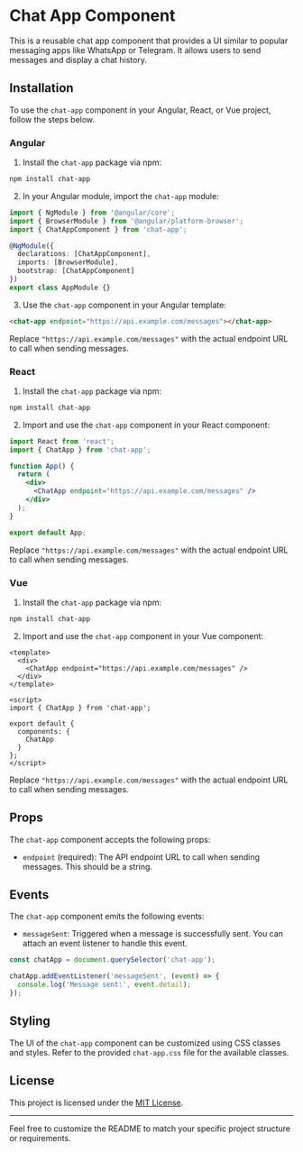 # Chat App Component

This is a reusable chat app component that provides a UI similar to popular messaging apps like WhatsApp or Telegram. It allows users to send messages and display a chat history.

## Installation

To use the `chat-app` component in your Angular, React, or Vue project, follow the steps below.

### Angular

1. Install the `chat-app` package via npm:

```bash
npm install chat-app
```

2. In your Angular module, import the `chat-app` module:

```typescript
import { NgModule } from '@angular/core';
import { BrowserModule } from '@angular/platform-browser';
import { ChatAppComponent } from 'chat-app';

@NgModule({
  declarations: [ChatAppComponent],
  imports: [BrowserModule],
  bootstrap: [ChatAppComponent]
})
export class AppModule {}
```

3. Use the `chat-app` component in your Angular template:

```html
<chat-app endpoint="https://api.example.com/messages"></chat-app>
```

Replace `"https://api.example.com/messages"` with the actual endpoint URL to call when sending messages.

### React

1. Install the `chat-app` package via npm:

```bash
npm install chat-app
```

2. Import and use the `chat-app` component in your React component:

```jsx
import React from 'react';
import { ChatApp } from 'chat-app';

function App() {
  return (
    <div>
      <ChatApp endpoint="https://api.example.com/messages" />
    </div>
  );
}

export default App;
```

Replace `"https://api.example.com/messages"` with the actual endpoint URL to call when sending messages.

### Vue

1. Install the `chat-app` package via npm:

```bash
npm install chat-app
```

2. Import and use the `chat-app` component in your Vue component:

```vue
<template>
  <div>
    <ChatApp endpoint="https://api.example.com/messages" />
  </div>
</template>

<script>
import { ChatApp } from 'chat-app';

export default {
  components: {
    ChatApp
  }
};
</script>
```

Replace `"https://api.example.com/messages"` with the actual endpoint URL to call when sending messages.

## Props

The `chat-app` component accepts the following props:

- `endpoint` (required): The API endpoint URL to call when sending messages. This should be a string.

## Events

The `chat-app` component emits the following events:

- `messageSent`: Triggered when a message is successfully sent. You can attach an event listener to handle this event.

```javascript
const chatApp = document.querySelector('chat-app');

chatApp.addEventListener('messageSent', (event) => {
  console.log('Message sent:', event.detail);
});
```

## Styling

The UI of the `chat-app` component can be customized using CSS classes and styles. Refer to the provided `chat-app.css` file for the available classes.

## License

This project is licensed under the [MIT License](LICENSE).

---

Feel free to customize the README to match your specific project structure or requirements.